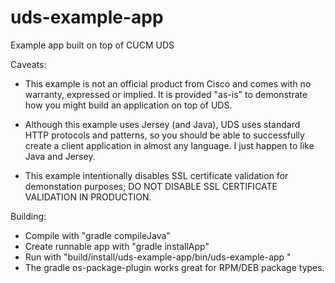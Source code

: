 uds-example-app
===============

Example app built on top of CUCM UDS

Caveats:
- This example is not an official product from Cisco and comes with no warranty, expressed or implied. It is provided "as-is" to demonstrate how you might build an application on top of UDS.

- Although this example uses Jersey (and Java), UDS uses standard HTTP protocols and patterns, so you should be able to successfully create a client application in almost any language. I just happen to like Java and Jersey.

- This example intentionally disables SSL certificate validation for demonstation purposes; DO NOT DISABLE SSL CERTIFICATE VALIDATION IN PRODUCTION.

Building:
- Compile with "gradle compileJava"
- Create runnable app with "gradle installApp"
- Run with "build/install/uds-example-app/bin/uds-example-app <username>"
- The gradle os-package-plugin works great for RPM/DEB package types.
